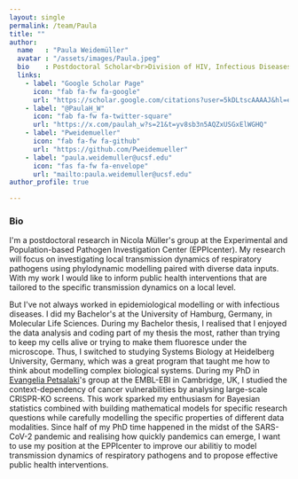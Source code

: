 ```yaml
---
layout: single
permalink: /team/Paula
title: ""
author:
  name   : "Paula Weidemüller"
  avatar : "/assets/images/Paula.jpeg"
  bio    : Postdoctoral Scholar<br>Division of HIV, Infectious Diseases and Global Medicine<br>Department of Medicine, University of California San Francisco
  links:
    - label: "Google Scholar Page"
      icon: "fab fa-fw fa-google"
      url: "https://scholar.google.com/citations?user=5kDLtscAAAAJ&hl=en"
    - label: "@PaulaH_W"
      icon: "fab fa-fw fa-twitter-square"
      url: "https://x.com/paulah_w?s=21&t=yv8sb3n5AQZxUSGxElWGHQ"
    - label: "Pweidemueller"
      icon: "fab fa-fw fa-github"
      url: "https://github.com/Pweidemueller"
    - label: "paula.weidemuller@ucsf.edu"
      icon: "fas fa-fw fa-envelope"
      url: "mailto:paula.weidemuller@ucsf.edu"
author_profile: true

---
```


<h3>Bio</h3>

I'm a postdoctoral research in Nicola Müller's group at the Experimental and Population-based Pathogen Investigation Center (EPPIcenter). My research will focus on investigating local transmission dynamics of respiratory pathogens using phylodynamic modelling paired with diverse data inputs. With my work I would like to inform public health interventions that are tailored to the specific transmission dynamics on a local level.

But I've not always worked in epidemiological modelling or with infectious diseases. I did my Bachelor's at the University of Hamburg, Germany, in Molecular Life Sciences. During my Bachelor thesis, I realised that I enjoyed the data analysis and coding part of my thesis the most, rather than trying to keep my cells alive or trying to make them fluoresce under the microscope. Thus, I switched to studying Systems Biology at Heidelberg University, Germany, which was a great program that taught me how to think about modelling complex biological systems. During my PhD in [Evangelia Petsalaki](https://www.ebi.ac.uk/research/petsalaki/)'s group at the EMBL-EBI in Cambridge, UK, I studied the context-dependency of cancer vulnerabilities by analysing large-scale CRISPR-KO screens. This work sparked my enthusiasm for Bayesian statistics combined with building mathematical models for specific research questions while carefully modelling the specific properties of different data modalities. Since half of my PhD time happened in the midst of the SARS-CoV-2 pandemic and realising how quickly pandemics can emerge, I want to use my position at the EPPIcenter to improve our abilitiy to model transmission dynamics of respiratory pathogens and to propose effective public health interventions.